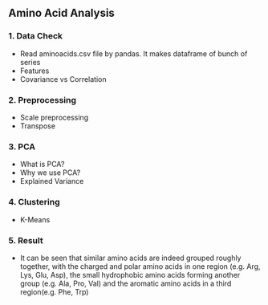 ## Amino Acid Analysis

### 1. Data Check

  - Read aminoacids.csv file by pandas. It makes dataframe of bunch of series
  - Features
  - Covariance vs Correlation

### 2. Preprocessing

  - Scale preprocessing
  - Transpose

### 3. PCA

  - What is PCA?
  - Why we use PCA?
  - Explained Variance

### 4. Clustering

  - K-Means

### 5. Result

  - It can be seen that similar amino acids are indeed grouped roughly together, with the charged and polar amino acids in one region (e.g. Arg, Lys, Glu, Asp), the small hydrophobic amino acids forming another group (e.g. Ala, Pro, Val) and the aromatic amino acids in a third region(e.g. Phe, Trp)
